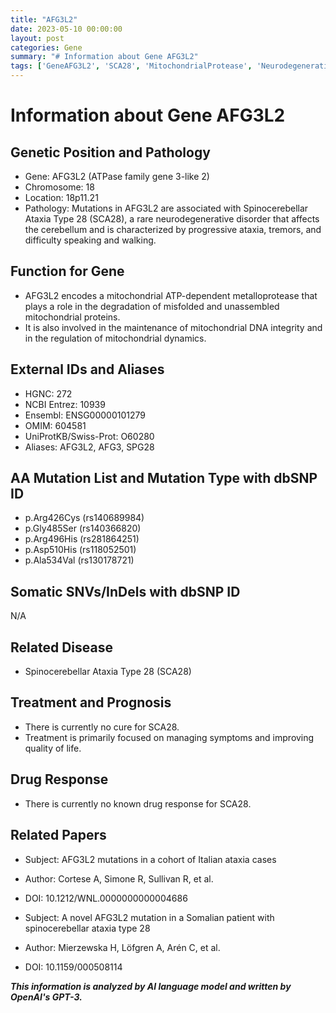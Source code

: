 ```yaml
---
title: "AFG3L2"
date: 2023-05-10 00:00:00
layout: post
categories: Gene
summary: "# Information about Gene AFG3L2"
tags: ['GeneAFG3L2', 'SCA28', 'MitochondrialProtease', 'NeurodegenerativeDisorder', 'Mutation', 'Treatment', 'Prognosis', 'RelatedPapers']
---
```


# Information about Gene AFG3L2

## Genetic Position and Pathology
- Gene: AFG3L2 (ATPase family gene 3-like 2)
- Chromosome: 18
- Location: 18p11.21
- Pathology: Mutations in AFG3L2 are associated with Spinocerebellar Ataxia Type 28 (SCA28), a rare neurodegenerative disorder that affects the cerebellum and is characterized by progressive ataxia, tremors, and difficulty speaking and walking.

## Function for Gene
- AFG3L2 encodes a mitochondrial ATP-dependent metalloprotease that plays a role in the degradation of misfolded and unassembled mitochondrial proteins.
- It is also involved in the maintenance of mitochondrial DNA integrity and in the regulation of mitochondrial dynamics.

## External IDs and Aliases
- HGNC: 272
- NCBI Entrez: 10939
- Ensembl: ENSG00000101279
- OMIM: 604581
- UniProtKB/Swiss-Prot: O60280
- Aliases: AFG3L2, AFG3, SPG28

## AA Mutation List and Mutation Type with dbSNP ID
- p.Arg426Cys (rs140689984)
- p.Gly485Ser (rs140366820)
- p.Arg496His (rs281864251)
- p.Asp510His (rs118052501)
- p.Ala534Val (rs130178721)

## Somatic SNVs/InDels with dbSNP ID
N/A

## Related Disease
- Spinocerebellar Ataxia Type 28 (SCA28)

## Treatment and Prognosis
- There is currently no cure for SCA28.
- Treatment is primarily focused on managing symptoms and improving quality of life.

## Drug Response
- There is currently no known drug response for SCA28.

## Related Papers
- Subject: AFG3L2 mutations in a cohort of Italian ataxia cases
- Author: Cortese A, Simone R, Sullivan R, et al.
- DOI: 10.1212/WNL.0000000000004686 

- Subject: A novel AFG3L2 mutation in a Somalian patient with spinocerebellar ataxia type 28
- Author: Mierzewska H, Löfgren A, Arén C, et al.
- DOI: 10.1159/000508114

**_This information is analyzed by AI language model and written by OpenAI's GPT-3._**